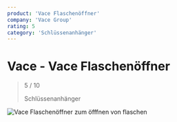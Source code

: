 ```yaml
---
product: 'Vace Flaschenöffner'
company: 'Vace Group'
rating: 5
category: 'Schlüssenanhänger'
---
```


# Vace - Vace Flaschenöffner
>
> 5 / 10
>
> Schlüssenanhänger

![Vace Flaschenöffner](./assets/vace-vace-flaschenöffner-3067b226-b0cf-4c2a-acbe-099b03193552.jpg)
zum öfffnen von flaschen
